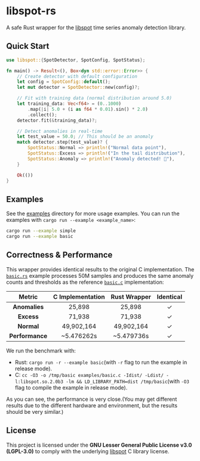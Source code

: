 # libspot-rs

A safe Rust wrapper for the [libspot](https://github.com/asiffer/libspot) time series anomaly detection library.

## Quick Start

```rust
use libspot::{SpotDetector, SpotConfig, SpotStatus};

fn main() -> Result<(), Box<dyn std::error::Error>> {
    // Create detector with default configuration
    let config = SpotConfig::default();
    let mut detector = SpotDetector::new(config)?;

    // Fit with training data (normal distribution around 5.0)
    let training_data: Vec<f64> = (0..1000)
        .map(|i| 5.0 + (i as f64 * 0.01).sin() * 2.0)
        .collect();
    detector.fit(&training_data)?;

    // Detect anomalies in real-time
    let test_value = 50.0; // This should be an anomaly
    match detector.step(test_value)? {
        SpotStatus::Normal => println!("Normal data point"),
        SpotStatus::Excess => println!("In the tail distribution"),
        SpotStatus::Anomaly => println!("Anomaly detected! 🚨"),
    }

    Ok(())
}
```

## Examples

See the [examples](./examples) directory for more usage examples.
You can run the examples with `cargo run --example <example_name>`:

```bash
cargo run --example simple
cargo run --example basic
```

## Correctness & Performance

This wrapper provides identical results to the original C implementation. The [`basic.rs`](./examples/basic.rs) example processes 50M samples and produces the same anomaly counts and thresholds as the reference [`basic.c`](https://asiffer.github.io/libspot/20_get_started/) implementation:

| Metric | C Implementation | Rust Wrapper | Identical |
|:------:|:----------------:|:------------:|:--------:|
| **Anomalies** | 25,898 | 25,898 | ✓ |
| **Excess** | 71,938 | 71,938 | ✓ |
| **Normal** | 49,902,164 | 49,902,164 | ✓ |
| **Performance** | ~5.476262s | ~5.479736s | ✓ |

We run the benchmark with:
- Rust: `cargo run -r --example basic`(with `-r` flag to run the example in release mode).
- C: `cc -O3 -o /tmp/basic examples/basic.c -Idist/ -Ldist/ -l:libspot.so.2.0b3 -lm && LD_LIBRARY_PATH=dist /tmp/basic`(with `-O3` flag to compile the example in release mode).

As you can see, the performance is very close.(You may get different results due to the different hardware and environment, but the results should be very similar.)

## License

This project is licensed under the **GNU Lesser General Public License v3.0 (LGPL-3.0)**
to comply with the underlying [libspot](https://github.com/asiffer/libspot) C library license.
